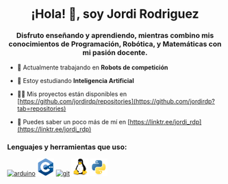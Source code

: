 <h1 align="center">¡Hola! 👋, soy Jordi Rodriguez</h1>
<h3 align="center">Disfruto enseñando y aprendiendo, mientras combino mis conocimientos de Programación, Robótica, y Matemáticas con mi pasión docente.</h3>
    
- 🔭 Actualmente trabajando en **Robots de competición**

- 🌱 Estoy estudiando **Inteligencia Artificial**

- 👨‍💻 Mis proyectos están disponibles en [https://github.com/jordirdp/repositories](https://github.com/jordirdp?tab=repositories)

- 📄 Puedes saber un poco más de mí en [https://linktr.ee/jordi_rdp](https://linktr.ee/jordi_rdp)


<h3 align="left">Lenguajes y herramientas que uso:</h3>
<p align="left">
<a href="https://www.arduino.cc/" target="_blank" rel="noreferrer"><img src="https://cdn.worldvectorlogo.com/logos/arduino-1.svg" alt="arduino" width="40" height="40"/></a>
<a href="https://www.w3schools.com/cpp/" target="_blank" rel="noreferrer"><img src="https://raw.githubusercontent.com/devicons/devicon/master/icons/cplusplus/cplusplus-original.svg" alt="cplusplus" width="40" height="40"/></a>
<a href="https://git-scm.com/" target="_blank" rel="noreferrer"><img src="https://www.vectorlogo.zone/logos/git-scm/git-scm-icon.svg" alt="git" width="40" height="40"/></a>
<a href="https://www.linux.org/" target="_blank" rel="noreferrer"><img src="https://raw.githubusercontent.com/devicons/devicon/master/icons/linux/linux-original.svg" alt="linux" width="40" height="40"/></a>
<a href="https://www.python.org" target="_blank" rel="noreferrer"><img src="https://raw.githubusercontent.com/devicons/devicon/master/icons/python/python-original.svg" alt="python" width="40" height="40"/></a>
</p>
